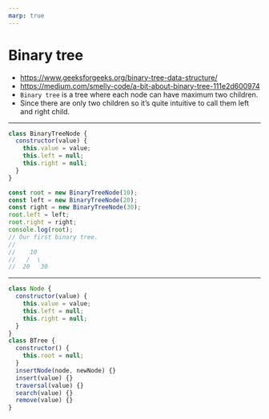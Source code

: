 ```yaml
---
marp: true
---
```


# Binary tree

- https://www.geeksforgeeks.org/binary-tree-data-structure/
- https://medium.com/smelly-code/a-bit-about-binary-tree-111e2d600974
- `Binary tree` is a tree where each node can have maximum two children.
- Since there are only two children so it’s quite intuitive to call them left and right child.

---

```js
class BinaryTreeNode {
  constructor(value) {
    this.value = value;
    this.left = null;
    this.right = null;
  }
}

const root = new BinaryTreeNode(10);
const left = new BinaryTreeNode(20);
const right = new BinaryTreeNode(30);
root.left = left;
root.right = right;
console.log(root);
// Our first binary tree.
//
//    10
//   /  \
//  20   30
```

---

```js
class Node {
  constructor(value) {
    this.value = value;
    this.left = null;
    this.right = null;
  }
}
class BTree {
  constructor() {
    this.root = null;
  }
  insertNode(node, newNode) {}
  insert(value) {}
  traversal(value) {}
  search(value) {}
  remove(value) {}
}
```
